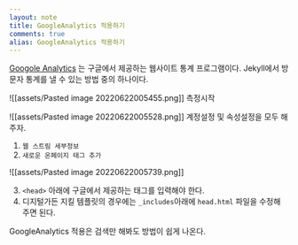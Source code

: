 ```yaml
---
layout: note
title: GoogleAnalytics 적용하기
comments: true
alias: GoogleAnalytics 적용하기
---
```

[Googole Analytics](https://analytics.google.com/analytics/web/provision/?authuser=1#/provision) 는 구글에서 제공하는 웹사이트 통계 프로그램이다. Jekyll에서 방문자 통계를 낼 수 있는 방법 중의 하나이다.

![[assets/Pasted image 20220622005455.png]]
측정시작

![[assets/Pasted image 20220622005528.png]]
계정설정 및 속성설정을 모두 해주자.

1. `웹 스트림 세부정보` 
2. `새로운 온페이지 태그 추가`

![[assets/Pasted image 20220622005739.png]]

3. `<head>` 아래에 구글에서 제공하는 태그를 입력해야 한다.
4. 디지털가든 지킬 템플릿의 경우에는 `_includes`아래에 `head.html` 파일을 수정해 주면 된다.

GoogleAnalytics 적용은 검색만 해봐도 방법이 쉽게 나온다.